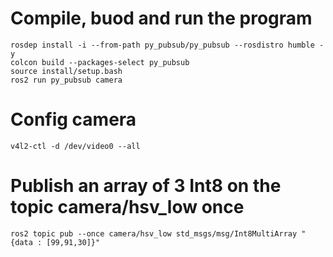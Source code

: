 # Compile, buod and run the program
```
rosdep install -i --from-path py_pubsub/py_pubsub --rosdistro humble -y
colcon build --packages-select py_pubsub
source install/setup.bash
ros2 run py_pubsub camera
```

# Config camera
```
v4l2-ctl -d /dev/video0 --all
```

# Publish an array of 3 Int8 on the topic camera/hsv_low once
```
ros2 topic pub --once camera/hsv_low std_msgs/msg/Int8MultiArray "{data : [99,91,30]}"
```
